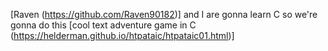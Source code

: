 [Raven (https://github.com/Raven90182)] and I are gonna learn C so we're gonna do this [cool text adventure game in C (https://helderman.github.io/htpataic/htpataic01.html)]